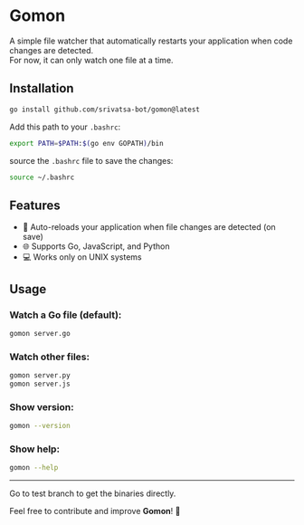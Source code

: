 # Gomon  

A simple file watcher that automatically restarts your application when code changes are detected.  
For now, it can only watch one file at a time.  

## Installation  

```bash
go install github.com/srivatsa-bot/gomon@latest
```

Add this path to your `.bashrc`:  

```bash
export PATH=$PATH:$(go env GOPATH)/bin
```

source the `.bashrc` file to save the changes:  

```bash
source ~/.bashrc
```

## Features  

- 🔄 Auto-reloads your application when file changes are detected (on save)  
- 🌐 Supports Go, JavaScript, and Python  
- 💻 Works only on UNIX systems  

## Usage  

### Watch a Go file (default):  
```bash
gomon server.go
```

### Watch other files:  
```bash
gomon server.py
gomon server.js
```

### Show version:  
```bash
gomon --version
```

### Show help:  
```bash
gomon --help
```

---
Go to test branch to get the binaries directly.

Feel free to contribute and improve **Gomon**! 🚀
